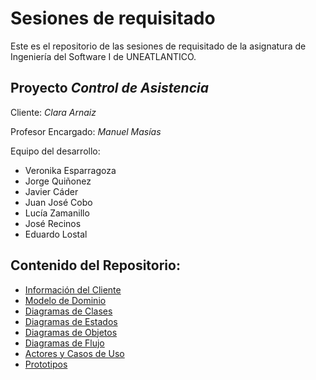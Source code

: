 # Sesiones de requisitado
Este es el repositorio de las sesiones de requisitado de la asignatura de Ingeniería del Software I de UNEATLANTICO.

## Proyecto **_Control de Asistencia_**

Cliente: _Clara Arnaiz_

Profesor Encargado: _Manuel Masías_

Equipo del desarrollo:
- Veronika Esparragoza
- Jorge Quiñonez
- Javier Cáder
- Juan José Cobo
- Lucía Zamanillo
- José Recinos
- Eduardo Lostal

## Contenido del Repositorio:
- [Información del Cliente](/informaciónDelCliente/)
- [Modelo de Dominio](/modelosUML/)
- [Diagramas de Clases](/)
- [Diagramas de Estados](/)
- [Diagramas de Objetos](/)
- [Diagramas de Flujo](/)
- [Actores y Casos de Uso](/)
- [Prototipos](/)